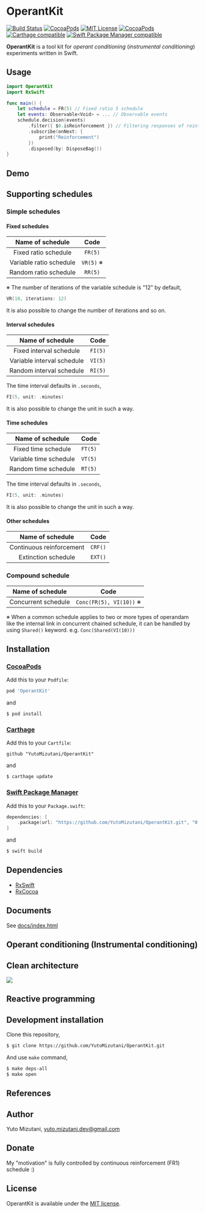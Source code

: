 # OperantKit

[![Build Status](https://app.bitrise.io/app/e1b066c3a796bb39/status.svg?token=3DteqY4In4ByLDs_2-iucg&branch=master)](https://app.bitrise.io/app/e1b066c3a796bb39)
[![CocoaPods](https://img.shields.io/cocoapods/p/OperantKit.svg)](https://github.com/YutoMizutani/OperantKit)
[![MIT License](http://img.shields.io/badge/license-MIT-blue.svg?style=flat)](https://github.com/YutoMizutani/OperantKit/blob/master/LICENSE)
[![CocoaPods](https://img.shields.io/cocoapods/v/OperantKit.svg)](https://github.com/YutoMizutani/OperantKit)
[![Carthage compatible](https://img.shields.io/badge/Carthage-compatible-4BC51D.svg?style=flat)](https://github.com/YutoMizutani/OperantKit)
[![Swift Package Manager compatible](https://img.shields.io/badge/Swift%20Package%20Manager-compatible-brightgreen.svg)](https://github.com/apple/swift-package-manager)

**OperantKit** is a tool kit for *operant conditioning* (*instrumental conditioning*) experiments written in Swift.

## Usage

```swift
import OperantKit
import RxSwift

func main() {
	let schedule = FR(5) // Fixed ratio 5 schedule
	let events: Observable<Void> = ... // Observable events
	schedule.decision(events)
		.filter({ $0.isReinforcement }) // Filtering responses of reinforcement
		.subscribe(onNext: {
			print("Reinforcement")
		})
		.disposed(by: DisposeBag())
}
```

## Demo

## Supporting schedules

### Simple schedules

#### Fixed schedules

|Name of schedule|Code|
|:-:|:-:|
|Fixed ratio schedule|`FR(5)`|
|Variable ratio schedule|`VR(5)` ※|
|Random ratio schedule|`RR(5)`|

※ The number of iterations of the variable schedule is "12" by default,

```swift
VR(10, iterations: 12)
```

It is also possible to change the number of iterations and so on.

#### Interval schedules

|Name of schedule|Code|
|:-:|:-:|
|Fixed interval schedule|`FI(5)`|
|Variable interval schedule|`VI(5)`|
|Random interval schedule|`RI(5)`|

The time interval defaults in `.seconds`,

```swift
FI(5, unit: .minutes)
```

It is also possible to change the unit in such a way.

#### Time schedules

|Name of schedule|Code|
|:-:|:-:|
|Fixed time schedule|`FT(5)`|
|Variable time schedule|`VT(5)`|
|Random time schedule|`RT(5)`|

The time interval defaults in `.seconds`,

```swift
FI(5, unit: .minutes)
```

It is also possible to change the unit in such a way.

#### Other schedules

|Name of schedule|Code|
|:-:|:-:|
|Continuous reinforcement|`CRF()`|
|Extinction schedule|`EXT()`|

### Compound schedule

|Name of schedule|Code|
|:-:|:-:|
|Concurrent schedule|`Conc(FR(5), VI(10))` ※|

※ When a common schedule applies to two or more types of operandam like the internal link in concurrent chained schedule, it can be handled by using `Shared()` keyword. e.g. `Conc(Shared(VI(10)))`

## Installation

### [CocoaPods](https://guides.cocoapods.org/using/using-cocoapods.html)

Add this to your `Podfile`:

```ruby
pod 'OperantKit'
```

and

```bash
$ pod install
```

### [Carthage](https://github.com/Carthage/Carthage)

Add this to your `Cartfile`:

```
github "YutoMizutani/OperantKit"
```

and

```bash
$ carthage update
```

### [Swift Package Manager](https://github.com/apple/swift-package-manager)

Add this to your `Package.swift`:

```swift
dependencies: [
    .package(url: "https://github.com/YutoMizutani/OperantKit.git", "0.0.1" ..< "1.0.0"),
]
```

and

```bash
$ swift build
```

## Dependencies

* [RxSwift](https://www.github.com/ReactiveX/RxSwift)
* [RxCocoa](https://www.github.com/ReactiveX/RxSwift)

## Documents

See [docs/index.html](https://github.com/YutoMizutani/OperantKit/blob/master/docs/index.html)

## Operant conditioning (Instrumental conditioning)

## Clean architecture

![](https://blog.cleancoder.com/uncle-bob/images/2012-08-13-the-clean-architecture/CleanArchitecture.jpg)

## Reactive programming

## Development installation

Clone this repository,

```bash
$ git clone https://github.com/YutoMizutani/OperantKit.git
```

And use `make` command,

```bash
$ make deps-all
$ make open
```

## References

## Author

Yuto Mizutani, yuto.mizutani.dev@gmail.com

## Donate

My "motivation" is fully controlled by continuous reinforcement (FR1) schedule :)

## License

OperantKit is available under the [MIT license](https://github.com/YutoMizutani/OperantKit/blob/master/LICENSE).
